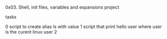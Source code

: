 0x03. Shell, init files, variables and expansions project

tasks

0 script to create alias ls with value
1 script that print hello user where user is the curent linux user
2
